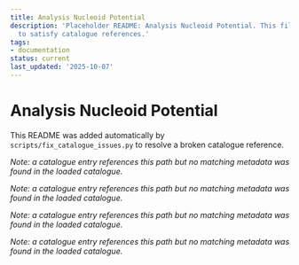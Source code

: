 ```yaml
---
title: Analysis Nucleoid Potential
description: 'Placeholder README: Analysis Nucleoid Potential. This file was auto-generated
  to satisfy catalogue references.'
tags:
- documentation
status: current
last_updated: '2025-10-07'
---
```


# Analysis Nucleoid Potential

This README was added automatically by `scripts/fix_catalogue_issues.py` to resolve a broken catalogue reference.


*Note: a catalogue entry references this path but no matching metadata was found in the loaded catalogue.*



*Note: a catalogue entry references this path but no matching metadata was found in the loaded catalogue.*



*Note: a catalogue entry references this path but no matching metadata was found in the loaded catalogue.*



*Note: a catalogue entry references this path but no matching metadata was found in the loaded catalogue.*

